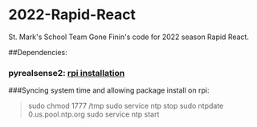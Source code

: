 # 2022-Rapid-React

St. Mark's School Team Gone Finin's code for 2022 season Rapid React. 

##Dependencies:

### pyrealsense2: [rpi installation](https://github.com/IntelRealSense/librealsense/blob/master/doc/installation_raspbian.md)

###Syncing system time and allowing package install on rpi:

> sudo chmod 1777 /tmp
> sudo service ntp stop
> sudo ntpdate 0.us.pool.ntp.org
> sudo service ntp start
